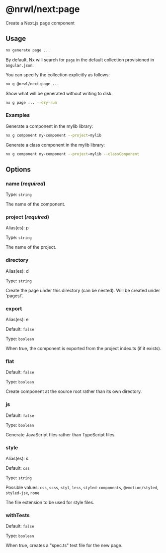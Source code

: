 # @nrwl/next:page

Create a Next.js page component

## Usage

```bash
nx generate page ...
```

By default, Nx will search for `page` in the default collection provisioned in `angular.json`.

You can specify the collection explicitly as follows:

```bash
nx g @nrwl/next:page ...
```

Show what will be generated without writing to disk:

```bash
nx g page ... --dry-run
```

### Examples

Generate a component in the mylib library:

```bash
nx g component my-component --project=mylib
```

Generate a class component in the mylib library:

```bash
nx g component my-component --project=mylib --classComponent
```

## Options

### name (_**required**_)

Type: `string`

The name of the component.

### project (_**required**_)

Alias(es): p

Type: `string`

The name of the project.

### directory

Alias(es): d

Type: `string`

Create the page under this directory (can be nested). Will be created under 'pages/'.

### export

Alias(es): e

Default: `false`

Type: `boolean`

When true, the component is exported from the project index.ts (if it exists).

### flat

Default: `false`

Type: `boolean`

Create component at the source root rather than its own directory.

### js

Default: `false`

Type: `boolean`

Generate JavaScript files rather than TypeScript files.

### style

Alias(es): s

Default: `css`

Type: `string`

Possible values: `css`, `scss`, `styl`, `less`, `styled-components`, `@emotion/styled`, `styled-jsx`, `none`

The file extension to be used for style files.

### withTests

Default: `false`

Type: `boolean`

When true, creates a "spec.ts" test file for the new page.
